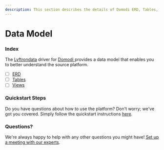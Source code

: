 ```yaml
---
description: This section describes the details of Domodi ERD, Tables, and Views.
---
```


# Data Model

### Index

The  [Lyftrondata](https://www.lyftrondata.com/) driver for [Domodi](https://www.lyftrondata.com/integration/domodi/)[ ](https://www.lyftrondata.com/integration/domodi/)provides a data model that enables you to better understand the source platform.

* [ ] [ERD](../../../marketing-analytics/domodi/data-model/erd.md)
* [ ] [Tables](../../../marketing-analytics/domodi/data-model/tables.md)
* [ ] [Views](../../../marketing-analytics/domodi/data-model/views.md)

### Quickstart Steps

Do you have questions about how to use the platform? Don't worry; we've got you covered. Simply follow the quickstart instructions [here](../../../../quickstart-steps.md).

### Questions? <a href="#questions" id="questions"></a>

We're always happy to help with any other questions you might have! [Set up a meeting with our experts](https://www.lyftrondata.com/book-a-meeting/).

